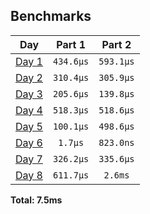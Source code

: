 <!--- benchmarking table --->
## Benchmarks

| Day | Part 1 | Part 2 |
| :---: | :---: | :---:  |
| [Day 1](./src/bin/01.rs) | `434.6µs` | `593.1µs` |
| [Day 2](./src/bin/02.rs) | `310.4µs` | `305.9µs` |
| [Day 3](./src/bin/03.rs) | `205.6µs` | `139.8µs` |
| [Day 4](./src/bin/04.rs) | `518.3µs` | `518.6µs` |
| [Day 5](./src/bin/05.rs) | `100.1µs` | `498.6µs` |
| [Day 6](./src/bin/06.rs) | `1.7µs` | `823.0ns` |
| [Day 7](./src/bin/07.rs) | `326.2µs` | `335.6µs` |
| [Day 8](./src/bin/08.rs) | `611.7µs` | `2.6ms` |

**Total: 7.5ms**
<!--- benchmarking table --->
